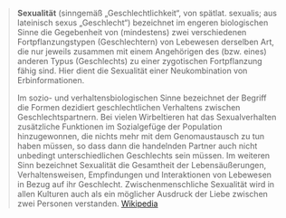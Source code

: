 > **Sexualität** (sinngemäß „Geschlechtlichkeit“, von spätlat. sexualis; aus lateinisch sexus „Geschlecht“) bezeichnet im engeren biologischen Sinne die Gegebenheit von (mindestens) zwei verschiedenen Fortpflanzungstypen (Geschlechtern) von Lebewesen derselben Art, die nur jeweils zusammen mit einem Angehörigen des (bzw. eines) anderen Typus (Geschlechts) zu einer zygotischen Fortpflanzung fähig sind. Hier dient die Sexualität einer Neukombination von Erbinformationen.
>
> Im sozio- und verhaltensbiologischen Sinne bezeichnet der Begriff die Formen dezidiert geschlechtlichen Verhaltens zwischen Geschlechtspartnern. Bei vielen Wirbeltieren hat das Sexualverhalten zusätzliche Funktionen im Sozialgefüge der Population hinzugewonnen, die nichts mehr mit dem Genomaustausch zu tun haben müssen, so dass dann die handelnden Partner auch nicht unbedingt unterschiedlichen Geschlechts sein müssen.
> Im weiteren Sinn bezeichnet Sexualität die Gesamtheit der Lebensäußerungen, Verhaltensweisen, Empfindungen und Interaktionen von Lebewesen in Bezug auf ihr Geschlecht. Zwischenmenschliche Sexualität wird in allen Kulturen auch als ein möglicher Ausdruck der Liebe zwischen zwei Personen verstanden.
> [Wikipedia](https://de.wikipedia.org/wiki/Sexualit%C3%A4t)